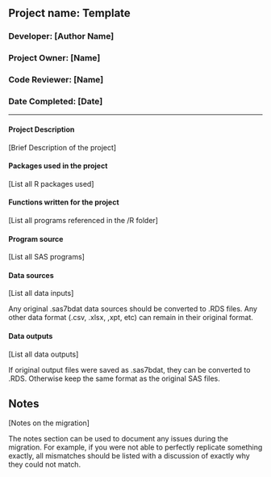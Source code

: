 
## Project name:  Template
### Developer: [Author Name]
### Project Owner: [Name]
### Code Reviewer: [Name]
### Date Completed: [Date]

<hr>

#### Project Description

[Brief Description of the project]


#### Packages used in the project

[List all R packages used]



#### Functions written for the project

[List all programs referenced in the /R folder]

#### Program source

[List all SAS programs]


#### Data sources

[List all data inputs]

Any original .sas7bdat data sources should be converted to .RDS files.  Any other data format (.csv, .xlsx, ,xpt, etc) can remain in their original format.



#### Data outputs

[List all data outputs]

If original output files were saved as .sas7bdat, they can be converted to .RDS.  Otherwise keep the same format as the original SAS files.


## Notes

[Notes on the migration]

The notes section can be used to document any issues during the migration.  For example, if you were not able to perfectly replicate something exactly, all mismatches should be listed with a discussion of exactly why they could not match.



